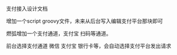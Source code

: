 支付接入设计文档

增加一个script groovy文件，未来从后台写入编辑支付平台那块即可


燃弧增加一个支付通道，支付宝  扫码等通道。


前台选择支付通道  微信 支付宝 银行卡等，会自动选择支付平台发出请求

